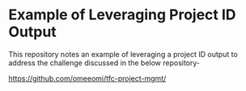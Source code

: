 # Example of Leveraging Project ID Output

This repository notes an example of leveraging a project ID output to address the challenge discussed in the below repository-

https://github.com/omeeomi/tfc-project-mgmt/
